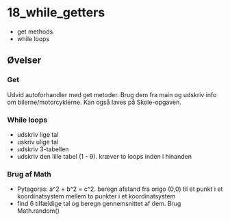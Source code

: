 # 18_while_getters
* get methods
* while loops

## Øvelser
### Get
Udvid autoforhandler med get metoder. Brug dem fra main og udskriv info om bilerne/motorcyklerne. Kan også laves på Skole-opgaven.
### While loops
* udskriv lige tal
* uskriv ulige tal
* udskriv 3-tabellen
* udskriv den lille tabel (1 - 9). kræver to loops inden i hinanden
### Brug af Math
* Pytagoras: a^2 + b^2 = c^2. beregn afstand fra origo (0,0) til et punkt i et koordinatsystem
mellem to punkter i et koordinatsystem
* find 6 tilfældige tal og beregn gennemsnittet af dem. Brug Math.random()
